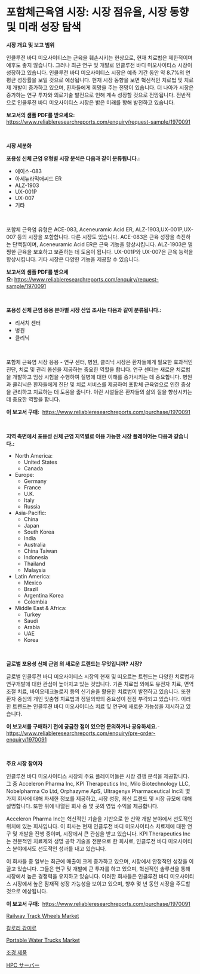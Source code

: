 <p><h1>포함체근육염 시장: 시장 점유율, 시장 동향 및 미래 성장 탐색</h1></p><p><strong>시장 개요 및 보고 범위</strong></p>
<p><p>인클루전 바디 미오사이티스는 근육을 훼손시키는 현상으로, 현재 치료법은 제한적이며 예후도 좋지 않습니다. 그러나 최근 연구 및 개발로 인클루전 바디 미오사이티스 시장이 성장하고 있습니다. 인클루전 바디 미오사이티스 시장은 예측 기간 동안 약 8.7%의 연평균 성장률을 보일 것으로 예상됩니다. 현재 시장 동향을 보면 혁신적인 치료법 및 치료제 개발이 증가하고 있으며, 환자들에게 희망을 주는 전망이 있습니다. 더 나아가 시장은 증가하는 연구 투자와 의료기술 발전으로 인해 계속 성장할 것으로 전망됩니다. 전반적으로 인클루전 바디 미오사이티스 시장은 밝은 미래를 향해 발전하고 있습니다.</p></p>
<p><strong>보고서의 샘플 PDF를 받으세요:</strong> <a href="https://www.reliableresearchreports.com/enquiry/request-sample/1970091">https://www.reliableresearchreports.com/enquiry/request-sample/1970091</a></p>
<p>&nbsp;</p>
<p><strong>시장 세분화</strong></p>
<p><strong>포용성 신체 근염 유형별 시장 분석은 다음과 같이 분류됩니다.:</strong></p>
<p><ul><li>에이스-083</li><li>아세뉴라믹애씨드 ER</li><li>ALZ-1903</li><li>UX-001P</li><li>UX-007</li><li>기타</li></ul></p>
<p>&nbsp;</p>
<p><p>포함체 근육염 유형은 ACE-083, Aceneuramic Acid ER, ALZ-1903,UX-001P,UX-007 등의 시장을 포함합니다. 다른 시장도 있습니다. ACE-083은 근육 성장을 촉진하는 단백질이며, Aceneuramic Acid ER은 근육 기능을 향상시킵니다. ALZ-1903은 멀쩡한 근육을 보호하고 보존하는 데 도움이 됩니다. UX-001P와 UX-007은 근육 능력을 향상시킵니다. 기타 시장은 다양한 기능을 제공할 수 있습니다.</p></p>
<p><strong>보고서의 샘플 PDF를 받으세요:</strong>&nbsp;<a href="https://www.reliableresearchreports.com/enquiry/request-sample/1970091">https://www.reliableresearchreports.com/enquiry/request-sample/1970091</a></p>
<p>&nbsp;</p>
<p><strong> 포용성 신체 근염 응용 분야별 시장 산업 조사는 다음과 같이 분류됩니다.:</strong></p>
<p><ul><li>리서치 센터</li><li>병원</li><li>클리닉</li></ul></p>
<p>&nbsp;</p>
<p><p>포함체 근육염 시장 응용 - 연구 센터, 병원, 클리닉 시장은 환자들에게 필요한 효과적인 진단, 치료 및 관리 옵션을 제공하는 중요한 역할을 합니다. 연구 센터는 새로운 치료법을 개발하고 임상 시험을 수행하여 질병에 대한 이해를 증가시키는 데 중요합니다. 병원과 클리닉은 환자들에게 진단 및 치료 서비스를 제공하여 포함체 근육염으로 인한 증상을 관리하고 치료하는 데 도움을 줍니다. 이런 시설들은 환자들의 삶의 질을 향상시키는 데 중요한 역할을 합니다.</p></p>
<p><strong>이 보고서 구매:</strong>&nbsp; <a href="https://www.reliableresearchreports.com/purchase/1970091">https://www.reliableresearchreports.com/purchase/1970091</a></p>
<p>&nbsp;</p>
<p><strong>지역 측면에서 포용성 신체 근염 지역별로 이용 가능한 시장 플레이어는 다음과 같습니다.:</strong></p>
<p><ul>
    <li>
        North America:
        <ul>
            <li>United States</li>
            <li>Canada</li>
        </ul>
    </li>
    <li>
        Europe:
        <ul>
            <li>Germany</li>
            <li>France</li>
            <li>U.K.</li>
            <li>Italy</li>
            <li>Russia</li>
        </ul>
    </li>
    <li>
        Asia-Pacific:
        <ul>
            <li>China</li>
            <li>Japan</li>
            <li>South Korea</li>
            <li>India</li>
            <li>Australia</li>
            <li>China Taiwan</li>
            <li>Indonesia</li>
            <li>Thailand</li>
            <li>Malaysia</li>
        </ul>
    </li>
    <li>
        Latin America:
        <ul>
            <li>Mexico</li>
            <li>Brazil</li>
            <li>Argentina Korea</li>
            <li>Colombia</li>
        </ul>
    </li>
    <li>
        Middle East & Africa:
        <ul>
            <li>Turkey</li>
            <li>Saudi</li>
            <li>Arabia</li>
            <li>UAE</li>
            <li>Korea</li>
        </ul>
    </li>
    </ul></p>
<p>&nbsp;</p>
<p><strong>글로벌 포용성 신체 근염 의 새로운 트렌드는 무엇입니까? 시장?</strong></p>
<p><p>글로벌 인클루전 바디 미오사이티스 시장의 현재 및 떠오르는 트렌드는 다양한 치료법과 연구개발에 대한 관심이 높아지고 있는 것입니다. 기존 치료법 외에도 유전자 치료, 면역 조절 치료, 바이오테크놀로지 등의 신기술을 활용한 치료법이 발전하고 있습니다. 또한 환자 중심의 개인 맞춤형 치료법과 정밀의학의 중요성이 점점 부각되고 있습니다. 이러한 트렌드는 인클루젼 바디 미오사이티스 치료 및 연구에 새로운 가능성을 제시하고 있습니다.</p></p>
<p><strong>이 보고서를 구매하기 전에 궁금한 점이 있으면 문의하거나 공유하세요.</strong>- <a href="https://www.reliableresearchreports.com/enquiry/pre-order-enquiry/1970091">https://www.reliableresearchreports.com/enquiry/pre-order-enquiry/1970091</a></p>
<p>&nbsp;</p>
<p><strong>주요 시장 참여자</strong></p>
<p><p>인클루전 바디 미오사이티스 시장의 주요 플레이어들은 시장 경쟁 분석을 제공합니다. 그 중 Acceleron Pharma Inc, KPI Therapeutics Inc, Milo Biotechnology LLC, Nobelpharma Co Ltd, Orphazyme ApS, Ultragenyx Pharmaceutical Inc의 몇 가지 회사에 대해 자세한 정보를 제공하고, 시장 성장, 최신 트렌드 및 시장 규모에 대해 설명합니다. 또한 위에 나열된 회사 중 몇 곳의 영업 수익을 제공합니다.</p><p>Acceleron Pharma Inc는 혁신적인 기술을 기반으로 한 신약 개발 분야에서 선도적인 위치에 있는 회사입니다. 이 회사는 현재 인클루전 바디 미오사이티스 치료제에 대한 연구 및 개발을 진행 중이며, 시장에서 큰 관심을 받고 있습니다. KPI Therapeutics Inc는 전문적인 치료제와 생명 공학 기술을 전문으로 한 회사로, 인클루전 바디 미오사이티스 분야에서도 선도적인 성과를 내고 있습니다.</p><p>이 회사들 중 일부는 최근에 매출이 크게 증가하고 있으며, 시장에서 안정적인 성장을 이끌고 있습니다. 그들은 연구 및 개발에 큰 투자를 하고 있으며, 혁신적인 솔루션을 통해 시장에서 높은 경쟁력을 유지하고 있습니다. 이러한 회사들은 인클루전 바디 미오사이티스 시장에서 높은 잠재적 성장 가능성을 보이고 있으며, 향후 몇 년 동안 시장을 주도할 것으로 예상됩니다.</p></p>
<p><strong>이 보고서 구매:</strong>&nbsp;&nbsp;<a href="https://www.reliableresearchreports.com/purchase/1970091">https://www.reliableresearchreports.com/purchase/1970091</a></p>
<p><p><a href="https://issuu.com/reportprime-2/docs/railway-track-wheels-market-size-2030.pptx">Railway Track Wheels Market</a></p><p><a href="https://github.com/xvz497517413/Market-Research-Report-List-1/blob/main/958068511215.md">칼로리 감미료</a></p><p><a href="https://issuu.com/reportprime-2/docs/portable-water-trucks-market-size-2030.pptx">Portable Water Trucks Market</a></p><p><a href="https://github.com/vskv4779xr1/Market-Research-Report-List-1/blob/main/536591311216.md">조경 제품</a></p><p><a href="https://github.com/mcbeesbxa270/Market-Research-Report-List-1/blob/main/911549011997.md">HPC サーバー</a></p></p>
